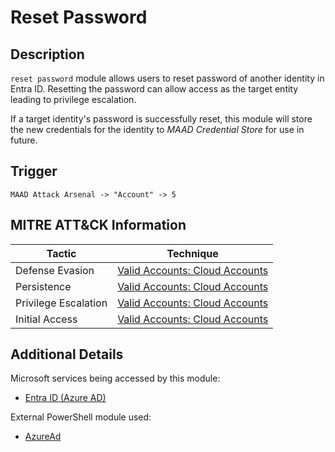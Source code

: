 # Reset Password

## Description
`reset password` module allows users to reset password of another identity in Entra ID. Resetting the password can allow access as the target entity leading to privilege escalation. 

If a target identity's password is successfully reset, this module will store the new credentials for the identity to *MAAD Credential Store* for use in future. 

## Trigger
```
MAAD Attack Arsenal -> "Account" -> 5
```

## MITRE ATT&CK Information

| Tactic         | Technique                                                                                                                                                                                                                                     |
| -------------- | --------------------------------------------------------------------------------------------------------------------------------------------------------------------------------------------------------------------------------------------- |
| Defense Evasion | [Valid Accounts: Cloud Accounts](https://attack.mitre.org/techniques/T1078/004/)|
| Persistence | [Valid Accounts: Cloud Accounts](https://attack.mitre.org/techniques/T1078/004/)|
| Privilege Escalation | [Valid Accounts: Cloud Accounts](https://attack.mitre.org/techniques/T1078/004/)|
| Initial Access | [Valid Accounts: Cloud Accounts](https://attack.mitre.org/techniques/T1078/004/)|

## Additional Details
Microsoft services being accessed by this module:

* [Entra ID (Azure AD)](https://www.microsoft.com/en-us/security/business/identity-access/microsoft-entra-id)

External PowerShell module used: 

* [AzureAd](https://www.powershellgallery.com/packages/AzureAD/)